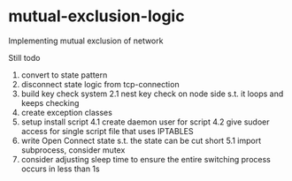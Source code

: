 mutual-exclusion-logic
======================

Implementing mutual exclusion of network 


Still todo
1. convert to state pattern
2. disconnect state logic from tcp-connection
3. build key check system
	2.1 nest key check on node side s.t. it loops and keeps checking
4. create exception classes
5. setup install script
	4.1 create daemon user for script
	4.2 give sudoer access for single script file that uses IPTABLES
6. write Open Connect state s.t. the state can be cut short
	5.1 import subprocess, consider mutex
7. consider adjusting sleep time to ensure the entire switching process occurs 
	in less than 1s


